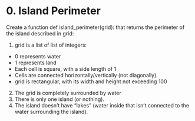 # 0. Island Perimeter

Create a function def island_perimeter(grid): that returns the perimeter of the island described in grid:

1. grid is a list of list of integers:
  * 0 represents water
  * 1 represents land
  * Each cell is square, with a side length of 1
  * Cells are connected horizontally/vertically (not diagonally).
  * grid is rectangular, with its width and height not exceeding 100
2. The grid is completely surrounded by water
3. There is only one island (or nothing).
4. The island doesn’t have “lakes” (water inside that isn’t connected to the water surrounding the island).